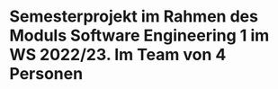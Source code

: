 # Semesterprojekt im Rahmen des Moduls Software Engineering 1 im WS 2022/23. Im Team von 4 Personen
